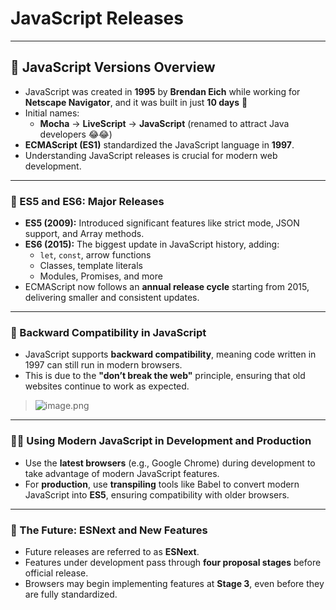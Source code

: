 # JavaScript Releases

---

## 📜 JavaScript Versions Overview

- JavaScript was created in **1995** by **Brendan Eich** while working for **Netscape Navigator**, and it was built in just **10 days** 🤯
- Initial names:
  - **Mocha** → **LiveScript** → **JavaScript** (renamed to attract Java developers 😂😂)
- **ECMAScript (ES1)** standardized the JavaScript language in **1997**.
- Understanding JavaScript releases is crucial for modern web development.

---

### 🚀 ES5 and ES6: Major Releases

- **ES5 (2009):** Introduced significant features like strict mode, JSON support, and Array methods.
- **ES6 (2015):** The biggest update in JavaScript history, adding:
  - `let`, `const`, arrow functions
  - Classes, template literals
  - Modules, Promises, and more
- ECMAScript now follows an **annual release cycle** starting from 2015, delivering smaller and consistent updates.

---

### 🔄 Backward Compatibility in JavaScript

- JavaScript supports **backward compatibility**, meaning code written in 1997 can still run in modern browsers.
- This is due to the **"don’t break the web"** principle, ensuring that old websites continue to work as expected.

> ![image.png](attachment:4f1db337-80f5-43b9-9515-960a3f9df94c:image.png)

---

### 🧑‍💻 Using Modern JavaScript in Development and Production

- Use the **latest browsers** (e.g., Google Chrome) during development to take advantage of modern JavaScript features.
- For **production**, use **transpiling** tools like Babel to convert modern JavaScript into **ES5**, ensuring compatibility with older browsers.

---

### 🔮 The Future: ESNext and New Features

- Future releases are referred to as **ESNext**.
- Features under development pass through **four proposal stages** before official release.
- Browsers may begin implementing features at **Stage 3**, even before they are fully standardized.
